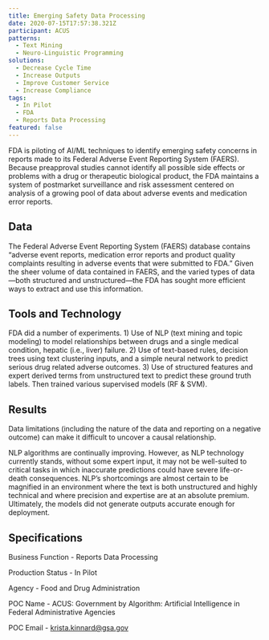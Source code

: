 ```yaml
---
title: Emerging Safety Data Processing
date: 2020-07-15T17:57:38.321Z
participant: ACUS
patterns:
  - Text Mining
  - Neuro-Linguistic Programming
solutions:
  - Decrease Cycle Time
  - Increase Outputs
  - Improve Customer Service
  - Increase Compliance
tags:
  - In Pilot
  - FDA
  - Reports Data Processing
featured: false
---
```

FDA is piloting of AI/ML techniques to identify emerging safety concerns in reports made to its Federal Adverse Event Reporting System (FAERS). Because preapproval studies cannot identify all possible side effects or problems with a drug or therapeutic biological product, the FDA maintains a system of postmarket surveillance and risk assessment centered on analysis of a growing pool of data about adverse events and medication error reports.

## Data

The Federal Adverse Event Reporting System (FAERS) database contains “adverse event reports, medication error reports and product quality complaints resulting in adverse events that were submitted to FDA.” Given the sheer volume of data contained in FAERS, and the varied types of data—both structured and unstructured—the FDA has sought more efficient ways to extract and use this information.

## Tools and Technology

FDA did a number of experiments. 1) Use of NLP (text mining and topic modeling) to model relationships between drugs and a single medical condition, hepatic (i.e., liver) failure. 2) Use of text-based rules, decision trees using text clustering inputs, and a simple neural network to predict serious drug related adverse outcomes. 3) Use of structured features and expert derived terms from unstructured text to predict these ground truth labels. Then trained various supervised models (RF & SVM).

## Results

Data limitations (including the nature of the data and reporting on a negative outcome) can make it difficult to uncover a causal relationship.

NLP algorithms are continually improving. However, as NLP technology currently stands, without some expert input, it may not be well-suited to critical tasks in which inaccurate predictions could have severe life-or-death consequences. NLP’s shortcomings are almost certain to be magnified in an environment where the text is both unstructured and highly technical and where precision and expertise are at an absolute premium. Ultimately, the models did not generate outputs accurate enough for deployment.

## Specifications

Business Function - Reports Data Processing

Production Status - In Pilot

Agency - Food and Drug Administration

POC Name - ACUS: Government by Algorithm: Artificial Intelligence in Federal Administrative Agencies

POC Email - krista.kinnard@gsa.gov